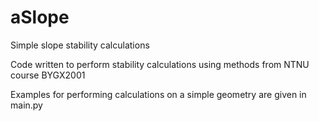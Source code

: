# aSlope
Simple slope stability calculations

Code written to perform stability calculations using methods from NTNU course BYGX2001

Examples for performing calculations on a simple geometry are given in main.py
